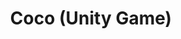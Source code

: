 ---
layout: portfolio_detail
order: 4
title:  Coco (Unity Game)
name: coco
badge-description: A puzzle game made with Unity with Image processing for interaction
filter: filter-ai filter-unity
badge-image: badge.png
category: Unity, AI
client:
project-date: January 2020
project-url:
github-repository: abradat/coco-unity
full-description:
images:
    - 'cnn-overall.png'
    - 'cnn-details.png'
    - 'twitter-overall.png'
---
